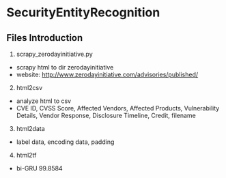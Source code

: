# SecurityEntityRecognition

## Files Introduction

1. scrapy_zerodayinitiative.py
  - scrapy html to dir zerodayinitiative
  - website: http://www.zerodayinitiative.com/advisories/published/
2. html2csv
  - analyze html to csv
  - CVE ID, CVSS Score, Affected Vendors, Affected Products, Vulnerability Details, Vendor Response, Disclosure Timeline, Credit, filename
3. html2data
  - label data, encoding data, padding
4. html2tf
  - bi-GRU 99.8584